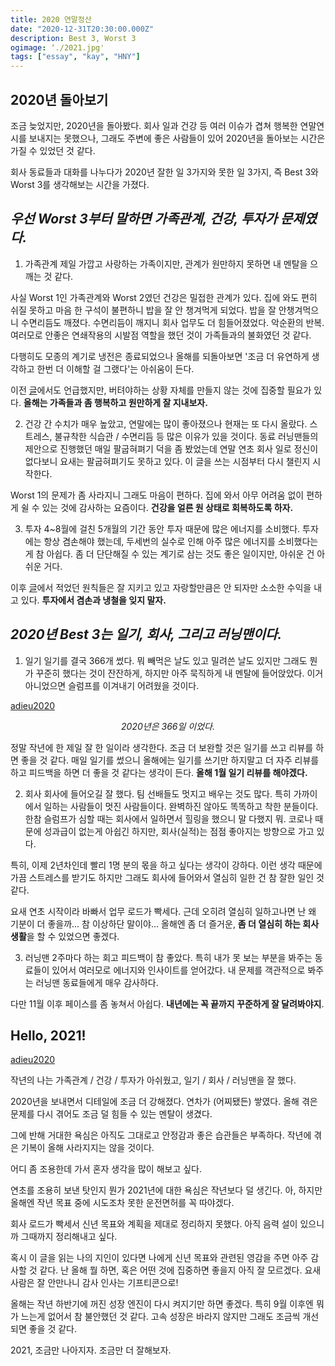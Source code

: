 ```yaml
---
title: 2020 연말정산
date: "2020-12-31T20:30:00.000Z"
description: Best 3, Worst 3
ogimage: ‘./2021.jpg'
tags: ["essay", "kay", "HNY"]
---
```


## 2020년 돌아보기

조금 늦었지만, 2020년을 돌아봤다. 회사 일과 건강 등 여러 이슈가 겹쳐 행복한 연말연시를 보내지는 못했으나, 그래도 주변에 좋은 사람들이 있어 2020년을 돌아보는 시간은 가질 수 있었던 것 같다.

회사 동료들과 대화를 나누다가 2020년 잘한 일 3가지와 못한 일 3가지, 즉 Best 3와 Worst 3를 생각해보는 시간을 가졌다. 

## <em>우선 **Worst 3**부터 말하면 가족관계, 건강, 투자가 문제였다.</em>

1. 가족관계
제일 가깝고 사랑하는 가족이지만, 관계가 원만하지 못하면 내 멘탈을 으깨는 것 같다. 

사실 Worst 1인 가족관계와 Worst 2였던 건강은 밀접한 관계가 있다. 집에 와도 편히 쉬질 못하고 마음 한 구석이 불편하니 밥을 잘 안 챙겨먹게 되었다. 밥을 잘 안챙겨먹으니 수면리듬도 깨졌다. 수면리듬이 깨지니 회사 업무도 더 힘들어졌었다. 악순환의 반복. 여러모로 안좋은 연쇄작용의 시발점 역할을 했던 것이 가족들과의 불화였던 것 같다.

다행히도 모종의 계기로 냉전은 종료되었으나 올해를 되돌아보면 '조금 더 유연하게 생각하고 한번 더 이해할 걸 그랬다'는 아쉬움이 든다.

이전 [글](https://www.learningman.co/beattheslump/)에서도 언급했지만, 버텨야하는 상황 자체를 만들지 않는 것에 집중할 필요가 있다. **올해는 가족들과 좀 행복하고 원만하게 잘 지내보자.**

2. 건강
간 수치가 매우 높았고, 연말에는 많이 좋아졌으나 현재는 또 다시 올랐다. 스트레스, 불규착한 식습관 / 수면리듬 등 많은 이유가 있을 것이다. 동료 러닝맨들의 제안으로 진행했던 매일 팔굽혀펴기 덕을 좀 봤었는데 연말 연초 회사 일로 정신이 없다보니 요새는 팔굽혀펴기도 못하고 있다. 이 글을 쓰는 시점부터 다시 챌린지 시작한다.

Worst 1의 문제가 좀 사라지니 그래도 마음이 편하다. 집에 와서 아무 어려움 없이 편하게 쉴 수 있는 것에 감사하는 요즘이다. **건강을 얼른 원 상태로 회복하도록 하자.**

3. 투자
4~8월에 걸친 5개월의 기간 동안 투자 때문에 많은 에너지를 소비했다. 투자에는 항상 겸손해야 했는데, 두세번의 실수로 인해 아주 많은 에너지를 소비했다는게 참 아쉽다. 좀 더 단단해질 수 있는 계기로 삼는 것도 좋은 일이지만, 아쉬운 건 아쉬운 거다.

이후 [글](https://www.learningman.co/investmentstudy/)에서 적었던 원칙들은 잘 지키고 있고 자랑할만큼은 안 되자만 소소한 수익을 내고 있다. **투자에서 겸손과 냉철을 잊지 말자.**

## <em>2020년 **Best 3**는 일기, 회사, 그리고 러닝맨이다.</em>

1. 일기
일기를 결국 366개 썼다. 뭐 빼먹은 날도 있고 밀려쓴 날도 있지만 그래도 뭔가 꾸준히 했다는 것이 잔잔하게, 하지만 아주 묵직하게 내 멘탈에 들어앉았다. 이거 아니었으면 슬럼프를 이겨내기 어려웠을 것이다.

[adieu2020](./daily.jpg)
<center><em>2020년은 366일 이었다.</em></center>

정말 작년에 한 제일 잘 한 일이라 생각한다. 조금 더 보완할 것은 일기를 쓰고 리뷰를 하면 좋을 것 같다. 매일 일기를 썼으니 올해에는 일기를 쓰기만 하지말고 더 자주 리뷰를 하고 피드백을 하면 더 좋을 것 같다는 생각이 든다. **올해 1월 일기 리뷰를 해야겠다.**

2. 회사
회사에 들어오길 잘 했다. 팀 선배들도 멋지고 배우는 것도 많다. 특히 가까이에서 일하는 사람들이 멋진 사람들이다. 완벽하진 않아도 똑똑하고 착한 분들이다. 한참 슬럼프가 심할 때는 회사에서 일하면서 힐링을 했으니 말 다했지 뭐. 코로나 때문에 성과급이 없는게 아쉽긴 하지만, 회사(실적)는 점점 좋아지는 방향으로 가고 있다. 

특히, 이제 2년차인데 빨리 1명 분의 몫을 하고 싶다는 생각이 강하다. 이런 생각 때문에 가끔 스트레스를 받기도 하지만 그래도 회사에 들어와서 열심히 일한 건 참 잘한 일인 것 같다.

요새 연초 시작이라 바빠서 업무 로드가 빡세다. 근데 오히려 열심히 일하고나면 난 왜 기분이 더 좋을까... 참 이상하단 말이야... 올해엔 좀 더 즐거운, **좀 더 열심히 하는 회사생활**을 할 수 있었으면 좋겠다.

3. 러닝맨
2주마다 하는 회고 피드백이 참 좋았다. 특히 내가 못 보는 부분을 봐주는 동료들이 있어서 여러모로 에너지와 인사이트를 얻어갔다. 내 문제를 객관적으로 봐주는 러닝맨 동료들에게 매우 감사하다. 

다만 11월 이후 페이스를 좀 놓쳐서 아쉽다. **내년에는 꼭 끝까지 꾸준하게 잘 달려봐야지**.

## Hello, 2021!

[adieu2020](./2021.jpg)

작년의 나는 가족관계 / 건강 / 투자가 아쉬웠고, 일기 / 회사 / 러닝맨을 잘 했다.

2020년을 보내면서 디테일에 조금 더 강해졌다. 연차가 (어찌됐든) 쌓였다. 올해 겪은 문제를 다시 겪어도 조금 덜 힘들 수 있는 멘탈이 생겼다. 

그에 반해 거대한 욕심은 아직도 그대로고 안정감과 좋은 습관들은 부족하다. 작년에 겪은 기복이 올해 사라지지는 않을 것이다.

어디 좀 조용한데 가서 혼자 생각을 많이 해보고 싶다.

연초를 조용히 보낸 탓인지 뭔가 2021년에 대한 욕심은 작년보다 덜 생긴다. 아, 하지만 올해엔 작년 목표 중에 시도조차 못한 운전면허를 꼭 따야겠다.

회사 로드가 빡세서 신년 목표와 계획을 제대로 정리하지 못했다. 아직 음력 설이 있으니까 그때까지 정리해내고 싶다.

혹시 이 글을 읽는 나의 지인이 있다면 나에게 신년 목표와 관련된 영감을 주면 아주 감사할 것 같다. 난 올해 뭘 하면, 혹은 어떤 것에 집중하면 좋을지 아직 잘 모르겠다. 요새 사람은 잘 안만나니 감사 인사는 기프티콘으로!

올해는 작년 하반기에 꺼진 성장 엔진이 다시 켜지기만 하면 좋겠다. 특히 9월 이후엔 뭐가 느는게 없어서 참 불안했던 것 같다. 고속 성장은 바라지 않지만 그래도 조금씩 개선되면 좋을 것 같다.

2021, 조금만 나아지자. 조금만 더 잘해보자.